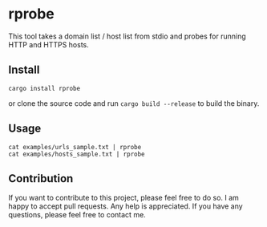 # rprobe

This tool takes a domain list / host list from stdio and probes for running HTTP and HTTPS hosts.

## Install

````
cargo install rprobe
````
or clone the source code and run `cargo build --release` to build the binary.

## Usage

````
cat examples/urls_sample.txt | rprobe
cat examples/hosts_sample.txt | rprobe
````
## Contribution 

If you want to contribute to this project, please feel free to do so. I am happy to accept pull requests. Any help is appreciated. If you have any questions, please feel free to contact me.
